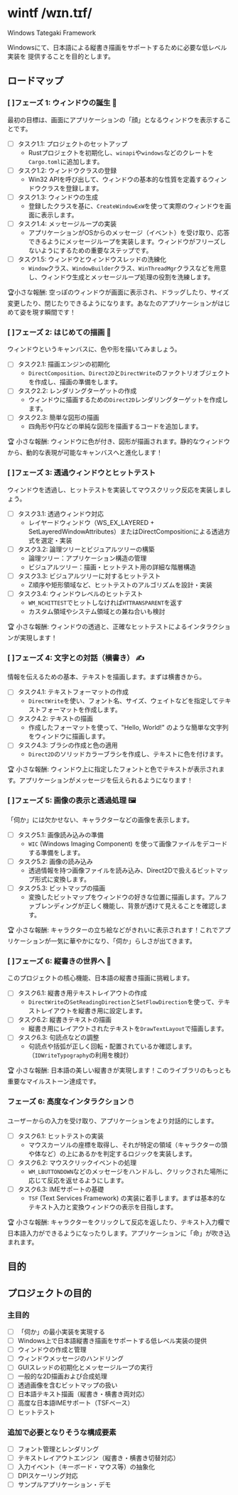 # wintf /wɪn.tɪf/

Windows Tategaki Framework

Windowsにて、日本語による縦書き描画をサポートするために必要な低レベル実装を
提供することを目的とします。

## ロードマップ

### [ ]フェーズ 1: ウィンドウの誕生 🐣
最初の目標は、画面にアプリケーションの「顔」となるウィンドウを表示することです。

- [ ] タスク1.1: プロジェクトのセットアップ
  - Rustプロジェクトを初期化し、`winapi`や`windows`などのクレートを`Cargo.toml`に追加します。
- [ ] タスク1.2: ウィンドウクラスの登録
  - Win32 APIを呼び出して、ウィンドウの基本的な性質を定義するウィンドウクラスを登録します。
- [ ] タスク1.3: ウィンドウの生成
  - 登録したクラスを基に、`CreateWindowExW`を使って実際のウィンドウを画面に表示します。
- [ ] タスク1.4: メッセージループの実装
  - アプリケーションがOSからのメッセージ（イベント）を受け取り、応答できるようにメッセージループを実装します。ウィンドウがフリーズしないようにするための重要なステップです。
- [ ] タスク1.5: ウィンドウとウィンドウスレッドの洗練化
  - `Window`クラス、`WindowBuilder`クラス、`WinThreadMgr`クラスなどを用意し、ウィンドウ生成とメッセージループ処理の役割を洗練します。

🏆小さな報酬: 空っぽのウィンドウが画面に表示され、ドラッグしたり、サイズ変更したり、閉じたりできるようになります。あなたのアプリケーションがはじめて姿を現す瞬間です！

### [ ]フェーズ 2: はじめての描画 🎨
ウィンドウというキャンバスに、色や形を描いてみましょう。

- [ ] タスク2.1: 描画エンジンの初期化
  - `DirectComposition`、`Direct2D`と`DirectWrite`のファクトリオブジェクトを作成し、描画の準備をします。
- [ ] タスク2.2: レンダリングターゲットの作成
  - ウィンドウに描画するための`Direct2D`レンダリングターゲットを作成します。
- [ ] タスク2.3: 簡単な図形の描画
  - 四角形や円などの単純な図形を描画するコードを追加します。

🏆 小さな報酬: ウィンドウに色が付き、図形が描画されます。静的なウィンドウから、動的な表現が可能なキャンバスへと進化します！

### [ ]フェーズ 3: 透過ウィンドウとヒットテスト
ウィンドウを透過し、ヒットテストを実装してマウスクリック反応を実装しましょう。

- [ ] タスク3.1: 透過ウィンドウ対応
  - レイヤードウィンドウ（WS_EX_LAYERED + SetLayeredWindowAttributes）またはDirectCompositionによる透過方式を選定・実装
- [ ] タスク3.2: 論理ツリーとビジュアルツリーの構築
  - 論理ツリー：アプリケーション構造の管理
  - ビジュアルツリー：描画・ヒットテスト用の詳細な階層構造
- [ ] タスク3.3: ビジュアルツリーに対するヒットテスト
  - Z順序や矩形領域など、ヒットテストのアルゴリズムを設計・実装
- [ ] タスク3.4: ウィンドウレベルのヒットテスト
  - `WM_NCHITTEST`でヒットしなければ`HTTRANSPARENT`を返す
  - カスタム領域やシステム領域との兼ね合いも検討

🏆 小さな報酬: ウィンドウの透過と、正確なヒットテストによるインタラクションが実現します！

### [ ]フェーズ 4: 文字との対話（横書き） ✍️
情報を伝えるための基本、テキストを描画します。まずは横書きから。

- [ ] タスク4.1: テキストフォーマットの作成
  - `DirectWrite`を使い、フォント名、サイズ、ウェイトなどを指定してテキストフォーマットを作成します。
- [ ] タスク4.2: テキストの描画
  - 作成したフォーマットを使って、"Hello, World!" のような簡単な文字列をウィンドウに描画します。
- [ ] タスク4.3: ブラシの作成と色の適用
  - `Direct2D`のソリッドカラーブラシを作成し、テキストに色を付けます。

🏆 小さな報酬: ウィンドウ上に指定したフォントと色でテキストが表示されます。アプリケーションがメッセージを伝えられるようになります！

### [ ]フェーズ 5: 画像の表示と透過処理 🖼️
「伺か」には欠かせない、キャラクターなどの画像を表示します。

- [ ] タスク5.1: 画像読み込みの準備
  - `WIC` (Windows Imaging Component) を使って画像ファイルをデコードする準備をします。
- [ ] タスク5.2: 画像の読み込み
  - 透過情報を持つ画像ファイルを読み込み、Direct2Dで扱えるビットマップ形式に変換します。
- [ ] タスク5.3: ビットマップの描画
  - 変換したビットマップをウィンドウの好きな位置に描画します。アルファブレンディングが正しく機能し、背景が透けて見えることを確認します。

🏆 小さな報酬: キャラクターの立ち絵などがきれいに表示されます！これでアプリケーションが一気に華やかになり、「伺か」らしさが出てきます。

### [ ]フェーズ 6: 縦書きの世界へ 📖
このプロジェクトの核心機能、日本語の縦書き描画に挑戦します。

- [ ] タスク6.1: 縦書き用テキストレイアウトの作成
  - `DirectWrite`の`SetReadingDirection`と`SetFlowDirection`を使って、テキストレイアウトを縦書き用に設定します。
- [ ] タスク6.2: 縦書きテキストの描画
  - 縦書き用にレイアウトされたテキストを`DrawTextLayout`で描画します。
- [ ] タスク6.3: 句読点などの調整
  - 句読点や括弧が正しく回転・配置されているか確認します。（`IDWriteTypography`の利用を検討）

🏆 小さな報酬: 日本語の美しい縦書きが実現します！このライブラリのもっとも重要なマイルストーン達成です。

### フェーズ 6: 高度なインタラクション 🖱️
ユーザーからの入力を受け取り、アプリケーションをより対話的にします。

- [ ] タスク6.1: ヒットテストの実装
  - マウスカーソルの座標を取得し、それが特定の領域（キャラクターの頭や体など）の上にあるかを判定するロジックを実装します。
- [ ] タスク6.2: マウスクリックイベントの処理
  - `WM_LBUTTONDOWN`などのメッセージをハンドルし、クリックされた場所に応じて反応を返せるようにします。
- [ ] タスク6.3: IMEサポートの基礎
  - `TSF` (Text Services Framework) の実装に着手します。まずは基本的なテキスト入力と変換ウィンドウの表示を目指します。

🏆 小さな報酬: キャラクターをクリックして反応を返したり、テキスト入力欄で日本語入力ができるようになったりします。アプリケーションに「命」が吹き込まれます。


## 目的

## プロジェクトの目的

### 主目的

- [ ] 「伺か」の最小実装を実現する
- [ ] Windows上で日本語縦書き描画をサポートする低レベル実装の提供
- [ ] ウィンドウの作成と管理
- [ ] ウィンドウメッセージのハンドリング
- [ ] GUIスレッドの初期化とメッセージループの実行
- [ ] 一般的な2D描画および合成処理
- [ ] 透過画像を含むビットマップの扱い
- [ ] 日本語テキスト描画（縦書き・横書き両対応）
- [ ] 高度な日本語IMEサポート（TSFベース）
- [ ] ヒットテスト

### 追加で必要となりそうな構成要素

- [ ] フォント管理とレンダリング
- [ ] テキストレイアウトエンジン（縦書き・横書き切替対応）
- [ ] 入力イベント（キーボード・マウス等）の抽象化
- [ ] DPIスケーリング対応
- [ ] サンプルアプリケーション・デモ
